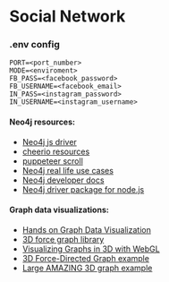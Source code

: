 # Social Network


### .env config

```
PORT=<port_number>
MODE=<enviroment>
FB_PASS=<facebook_password>
FB_USERNAME=<facebook_email>
IN_PASS=<instagram_password>
IN_USERNAME=<instagram_username>
```


#### Neo4j resources:

- [Neo4j js driver](https://neo4j.com/docs/api/javascript-driver/current/)
- [cheerio resources](http://zetcode.com/javascript/cheerio/)
- [puppeteer scroll](https://stackoverflow.com/questions/51529332/puppeteer-scroll-down-until-you-cant-anymore)
- [Neo4j real life use cases](https://neo4j.com/graphgist)
- [Neo4j developer docs](https://neo4j.com/developer)
- [Neo4j driver package for node.js](https://www.npmjs.com/package/neo4j-driver)


#### Graph data visualizations:

- [Hands on Graph Data Visualization](https://medium.com/neo4j/hands-on-graph-data-visualization-bd1f055a492d)
- [3D force graph library](https://github.com/vasturiano/3d-force-graph)
- [Visualizing Graphs in 3D with WebGL](https://medium.com/neo4j/visualizing-graphs-in-3d-with-webgl-9adaaff6fe43)
- [3D Force-Directed Graph example](https://bl.ocks.org/vasturiano/02affe306ce445e423f992faeea13521)
- [Large AMAZING 3D graph example](https://vasturiano.github.io/3d-force-graph/example/large-graph/)